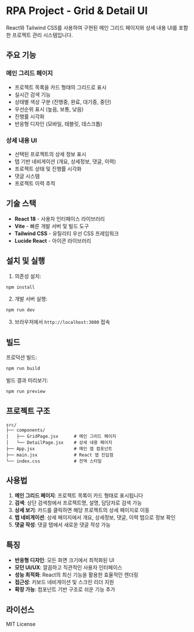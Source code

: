 # RPA Project - Grid & Detail UI

React와 Tailwind CSS를 사용하여 구현된 메인 그리드 페이지와 상세 내용 UI를 포함한 프로젝트 관리 시스템입니다.

## 주요 기능

### 메인 그리드 페이지
- 프로젝트 목록을 카드 형태의 그리드로 표시
- 실시간 검색 기능
- 상태별 색상 구분 (진행중, 완료, 대기중, 중단)
- 우선순위 표시 (높음, 보통, 낮음)
- 진행률 시각화
- 반응형 디자인 (모바일, 태블릿, 데스크톱)

### 상세 내용 UI
- 선택된 프로젝트의 상세 정보 표시
- 탭 기반 네비게이션 (개요, 상세정보, 댓글, 이력)
- 프로젝트 상태 및 진행률 시각화
- 댓글 시스템
- 프로젝트 이력 추적

## 기술 스택

- **React 18** - 사용자 인터페이스 라이브러리
- **Vite** - 빠른 개발 서버 및 빌드 도구
- **Tailwind CSS** - 유틸리티 우선 CSS 프레임워크
- **Lucide React** - 아이콘 라이브러리

## 설치 및 실행

1. 의존성 설치:
```bash
npm install
```

2. 개발 서버 실행:
```bash
npm run dev
```

3. 브라우저에서 `http://localhost:3000` 접속

## 빌드

프로덕션 빌드:
```bash
npm run build
```

빌드 결과 미리보기:
```bash
npm run preview
```

## 프로젝트 구조

```
src/
├── components/
│   ├── GridPage.jsx      # 메인 그리드 페이지
│   └── DetailPage.jsx    # 상세 내용 페이지
├── App.jsx               # 메인 앱 컴포넌트
├── main.jsx              # React 앱 진입점
└── index.css             # 전역 스타일
```

## 사용법

1. **메인 그리드 페이지**: 프로젝트 목록이 카드 형태로 표시됩니다
2. **검색**: 상단 검색창에서 프로젝트명, 설명, 담당자로 검색 가능
3. **상세 보기**: 카드를 클릭하면 해당 프로젝트의 상세 페이지로 이동
4. **탭 네비게이션**: 상세 페이지에서 개요, 상세정보, 댓글, 이력 탭으로 정보 확인
5. **댓글 작성**: 댓글 탭에서 새로운 댓글 작성 가능

## 특징

- **반응형 디자인**: 모든 화면 크기에서 최적화된 UI
- **모던 UI/UX**: 깔끔하고 직관적인 사용자 인터페이스
- **성능 최적화**: React의 최신 기능을 활용한 효율적인 렌더링
- **접근성**: 키보드 네비게이션 및 스크린 리더 지원
- **확장 가능**: 컴포넌트 기반 구조로 쉬운 기능 추가

## 라이선스

MIT License 